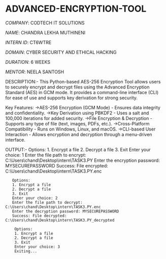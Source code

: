 # ADVANCED-ENCRYPTION-TOOL

*COMPANY*: CODTECH IT SOLUTIONS

*NAME*: CHANDRA LEKHA MUTHINENI

*INTERN ID*: CT6WTRE

*DOMAIN*: CYBER SECURITY AND ETHICAL HACKING

*DURATION*: 6 WEEKS

*MENTOR*: NEELA SANTOSH

DESCRIPTION:-
            This Python-based AES-256 Encryption Tool allows users to securely encrypt and decrypt files using the Advanced Encryption Standard (AES) in GCM mode. It provides a command-line interface (CLI) for ease of use and supports key derivation for strong security.

Key Features:
->AES-256 Encryption (GCM Mode) - Ensures data integrity and confidentiality.
->Key Derivation using PBKDF2 - Uses a salt and 100,000 iterations for added security.
->File Encryption & Decryption - Supports any type of file (text, images, PDFs, etc.).
->Cross-Platform Compatibility - Runs on Windows, Linux, and macOS.
->CLI-based User Interaction - Allows encryption and decryption through a menu-driven interface.

OUTPUT:-
       Options:
       1. Encrypt a file
       2. Decrypt a file
       3. Exit
       Enter your choice: 1
       Enter the file path to encrypt: C:\Users\chand\Desktop\intern\TASK3.PY
       Enter the encryption password: MYSECUREPASSWORD
       Success: File encrypted: C:\Users\chand\Desktop\intern\TASK3.PY.enc
      
       Options:
       1. Encrypt a file
       2. Decrypt a file
       3. Exit
       Enter your choice: 2
       Enter the file path to decrypt: C:\Users\chand\Desktop\intern\TASK3.PY.enc
       Enter the decryption password: MYSECUREPASSWORD
       Success: File decrypted: C:\Users\chand\Desktop\intern\TASK3.PY_decrypted

        Options:
        1. Encrypt a file
        2. Decrypt a file
        3. Exit
        Enter your choice: 3
        Exiting...

